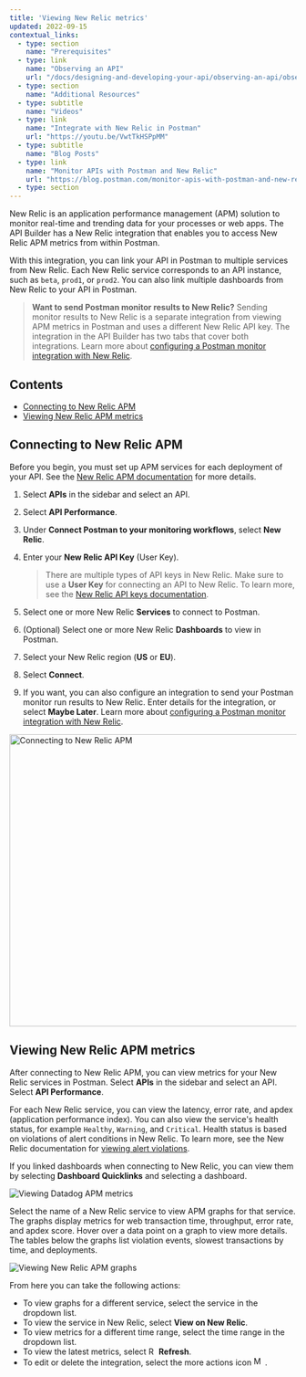 ```yaml
---
title: 'Viewing New Relic metrics'
updated: 2022-09-15
contextual_links:
  - type: section
    name: "Prerequisites"
  - type: link
    name: "Observing an API"
    url: "/docs/designing-and-developing-your-api/observing-an-api/observing-an-api/"
  - type: section
    name: "Additional Resources"
  - type: subtitle
    name: "Videos"
  - type: link
    name: "Integrate with New Relic in Postman"
    url: "https://youtu.be/VwtTkHSPpMM"
  - type: subtitle
    name: "Blog Posts"
  - type: link
    name: "Monitor APIs with Postman and New Relic"
    url: "https://blog.postman.com/monitor-apis-with-postman-and-new-relic/"
  - type: section
---
```


New Relic is an application performance management (APM) solution to monitor real-time and trending data for your processes or web apps. The API Builder has a New Relic integration that enables you to access New Relic APM metrics from within Postman.

With this integration, you can link your API in Postman to multiple services from New Relic. Each New Relic service corresponds to an API instance, such as `beta`, `prod1`, or `prod2`. You can also link multiple dashboards from New Relic to your API in Postman.

> **Want to send Postman monitor results to New Relic?** Sending monitor results to New Relic is a separate integration from viewing APM metrics in Postman and uses a different New Relic API key. The integration in the API Builder has two tabs that cover both integrations. Learn more about [configuring a Postman monitor integration with New Relic](/docs/integrations/available-integrations/new-relic/).

## Contents

* [Connecting to New Relic APM](#connecting-to-new-relic-apm)
* [Viewing New Relic APM metrics](#viewing-new-relic-apm-metrics)

## Connecting to New Relic APM

Before you begin, you must set up APM services for each deployment of your API. See the [New Relic APM documentation](https://docs.newrelic.com/docs/apm/) for more details.

1. Select **APIs** in the sidebar and select an API.
1. Select **API Performance**.
1. Under **Connect Postman to your monitoring workflows**, select **New Relic**.
1. Enter your **New Relic API Key** (User Key).

    > There are multiple types of API keys in New Relic. Make sure to use a **User Key** for connecting an API to New Relic. To learn more, see the [New Relic API keys documentation](https://docs.newrelic.com/docs/apis/intro-apis/new-relic-api-keys/).

1. Select one or more New Relic **Services** to connect to Postman.
1. (Optional) Select one or more New Relic **Dashboards** to view in Postman.
1. Select your New Relic region (**US** or **EU**).
1. Select **Connect**.
1. If you want, you can also configure an integration to send your Postman monitor run results to New Relic. Enter details for the integration, or select **Maybe Later**. Learn more about [configuring a Postman monitor integration with New Relic](/docs/integrations/available-integrations/new-relic/).

<img alt="Connecting to New Relic APM" src="https://assets.postman.com/postman-docs/new-relic-apm-connect-v9-22.jpg" width="512px">

## Viewing New Relic APM metrics

After connecting to New Relic APM, you can view metrics for your New Relic services in Postman. Select **APIs** in the sidebar and select an API. Select **API Performance**.

For each New Relic service, you can view the latency, error rate, and apdex (application performance index). You can also view the service's health status, for example `Healthy`, `Warning`, and `Critical`. Health status is based on violations of alert conditions in New Relic. To learn more, see the New Relic documentation for [viewing alert violations](https://docs.newrelic.com/docs/alerts-applied-intelligence/new-relic-alerts/alert-violations/view-alert-violations-our-products/).

If you linked dashboards when connecting to New Relic, you can view them by selecting **Dashboard Quicklinks** and selecting a dashboard.

<img alt="Viewing Datadog APM metrics" src="https://assets.postman.com/postman-docs/v10/new-relic-apm-view-metrics-v10.jpg">

Select the name of a New Relic service to view APM graphs for that service. The graphs display metrics for web transaction time, throughput, error rate, and apdex score. Hover over a data point on a graph to view more details. The tables below the graphs list violation events, slowest transactions by time, and deployments.

<img alt="Viewing New Relic APM graphs" src="https://assets.postman.com/postman-docs/new-relic-apm-view-graphs-v9-22.jpg">

From here you can take the following actions:

* To view graphs for a different service, select the service in the dropdown list.
* To view the service in New Relic, select **View on New Relic**.
* To view metrics for a different time range, select the time range in the dropdown list.
* To view the latest metrics, select <img alt="Refresh icon" src="https://assets.postman.com/postman-docs/icon-refresh-v9-5.jpg#icon" width="14px"> **Refresh**.
* To edit or delete the integration, select the more actions icon <img alt="More actions icon" src="https://assets.postman.com/postman-docs/icon-more-actions-v9.jpg#icon" width="16px"> .
